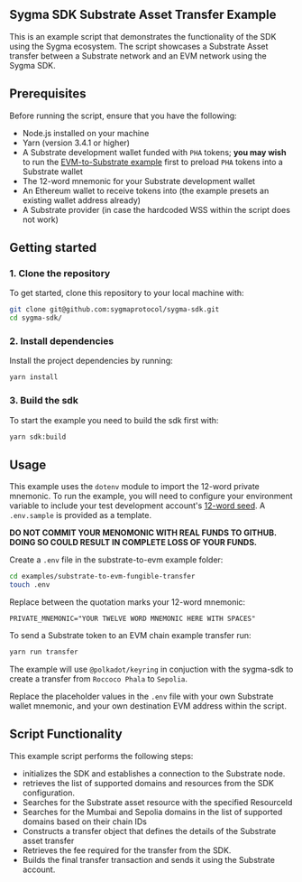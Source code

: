 ## Sygma SDK Substrate Asset Transfer Example

This is an example script that demonstrates the functionality of the SDK using the Sygma ecosystem. The script showcases a Substrate Asset transfer between a Substrate network and an EVM network using the Sygma SDK.

## Prerequisites

Before running the script, ensure that you have the following:

- Node.js installed on your machine
- Yarn (version 3.4.1 or higher)
- A Substrate development wallet funded with `PHA` tokens; **you may wish** to run the [EVM-to-Substrate example](../evm-to-substrate-fungible-transfer/) first to preload `PHA` tokens into a Substrate wallet
- The 12-word mnemonic for your Substrate development wallet
- An Ethereum wallet to receive tokens into (the example presets an existing wallet address already)
- A Substrate provider (in case the hardcoded WSS within the script does not work)

## Getting started

### 1. Clone the repository

To get started, clone this repository to your local machine with:

```bash
git clone git@github.com:sygmaprotocol/sygma-sdk.git
cd sygma-sdk/
```

### 2. Install dependencies

Install the project dependencies by running:

```bash
yarn install
```

### 3. Build the sdk

To start the example you need to build the sdk first with:

```bash
yarn sdk:build
```

## Usage

This example uses the `dotenv` module to import the 12-word private mnemonic. To run the example, you will need to configure your environment variable to include your test development account's [12-word seed](https://support.polkadot.network/support/solutions/articles/65000169731-polkadot-extension-how-can-i-view-my-mnemonic-phrase-). A `.env.sample` is provided as a template.

**DO NOT COMMIT YOUR MENOMONIC WITH REAL FUNDS TO GITHUB. DOING SO COULD RESULT IN COMPLETE LOSS OF YOUR FUNDS.**

Create a `.env` file in the substrate-to-evm example folder:

```bash
cd examples/substrate-to-evm-fungible-transfer
touch .env
```

Replace between the quotation marks your 12-word mnemonic:

`PRIVATE_MNEMONIC="YOUR TWELVE WORD MNEMONIC HERE WITH SPACES"`

To send a Substrate token to an EVM chain example transfer run:

```bash
yarn run transfer
```

The example will use `@polkadot/keyring` in conjuction with the sygma-sdk to
create a transfer from `Roccoco Phala` to `Sepolia`.

Replace the placeholder values in the `.env` file with your own Substrate wallet mnemonic, and your own destination EVM address within the script.

## Script Functionality

This example script performs the following steps:

- initializes the SDK and establishes a connection to the Substrate node.
- retrieves the list of supported domains and resources from the SDK configuration.
- Searches for the Substrate asset resource with the specified ResourceId
- Searches for the Mumbai and Sepolia domains in the list of supported domains based on their chain IDs
- Constructs a transfer object that defines the details of the Substrate asset transfer
- Retrieves the fee required for the transfer from the SDK.
- Builds the final transfer transaction and sends it using the Substrate account.

